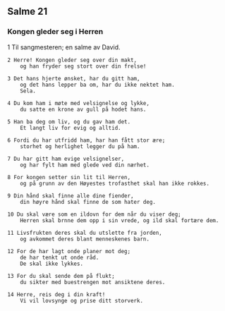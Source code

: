 ## Salme 21

### Kongen gleder seg i Herren

1 Til sangmesteren; en salme av David.

    2 Herre! Kongen gleder seg over din makt, 
        og han fryder seg stort over din frelse!

    3 Det hans hjerte ønsket, har du gitt ham, 
        og det hans lepper ba om, har du ikke nektet ham. 
        Sela.
  
    4 Du kom ham i møte med velsignelse og lykke, 
        du satte en krone av gull på hodet hans.
    
    5 Han ba deg om liv, og du gav ham det. 
        Et langt liv for evig og alltid.
    
    6 Fordi du har utfridd ham, har han fått stor ære; 
        storhet og herlighet legger du på ham.
    
    7 Du har gitt ham evige velsignelser,
        og har fylt ham med glede ved din nærhet.
    
    8 For kongen setter sin lit til Herren, 
        og på grunn av den Høyestes trofasthet skal han ikke rokkes.
    
    9 Din hånd skal finne alle dine fiender, 
        din høyre hånd skal finne de som hater deg.
    
    10 Du skal være som en ildovn for dem når du viser deg; 
        Herren skal brnne dem opp i sin vrede, og ild skal fortære dem.
    
    11 Livsfrukten deres skal du utslette fra jorden, 
        og avkommet deres blant menneskenes barn.
    
    12 For de har lagt onde planer mot deg; 
        de har tenkt ut onde råd.
        De skal ikke lykkes.
    
    13 For du skal sende dem på flukt; 
        du sikter med buestrengen mot ansiktene deres.
    
    14 Herre, reis deg i din kraft! 
        Vi vil lovsynge og prise ditt storverk.
